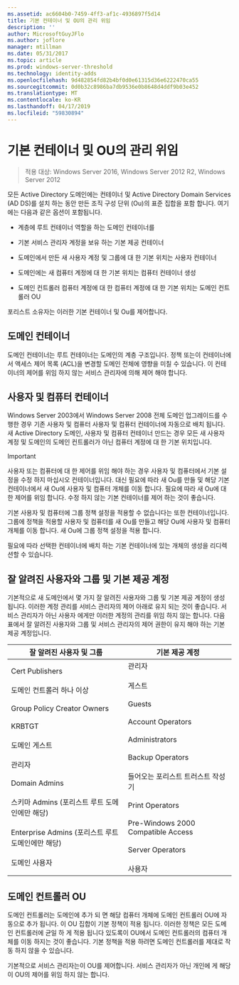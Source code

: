 ```yaml
---
ms.assetid: ac6604b0-7459-4ff3-af1c-4936897f5d14
title: 기본 컨테이너 및 OU의 관리 위임
description: ''
author: MicrosoftGuyJFlo
ms.author: joflore
manager: mtillman
ms.date: 05/31/2017
ms.topic: article
ms.prod: windows-server-threshold
ms.technology: identity-adds
ms.openlocfilehash: 9d482854fd82b4bf0d0e61315d36e6222470ca55
ms.sourcegitcommit: 0d0b32c8986ba7db9536e0b8648d4ddf9b03e452
ms.translationtype: MT
ms.contentlocale: ko-KR
ms.lasthandoff: 04/17/2019
ms.locfileid: "59830894"
---
```

# <a name="delegating-administration-of-default-containers-and-ous"></a>기본 컨테이너 및 OU의 관리 위임

>적용 대상: Windows Server 2016, Windows Server 2012 R2, Windows Server 2012

모든 Active Directory 도메인에는 컨테이너 및 Active Directory Domain Services (AD DS)를 설치 하는 동안 만든 조직 구성 단위 (Ou)의 표준 집합을 포함 합니다. 여기에는 다음과 같은 옵션이 포함됩니다.  
  
-   계층에 루트 컨테이너 역할을 하는 도메인 컨테이너를  
  
-   기본 서비스 관리자 계정을 보유 하는 기본 제공 컨테이너  
  
-   도메인에서 만든 새 사용자 계정 및 그룹에 대 한 기본 위치는 사용자 컨테이너  
  
-   도메인에는 새 컴퓨터 계정에 대 한 기본 위치는 컴퓨터 컨테이너 생성  
  
-   도메인 컨트롤러 컴퓨터 계정에 대 한 컴퓨터 계정에 대 한 기본 위치는 도메인 컨트롤러 OU  
  
포리스트 소유자는 이러한 기본 컨테이너 및 Ou를 제어합니다.  
  
## <a name="domain-container"></a>도메인 컨테이너  
도메인 컨테이너는 루트 컨테이너는 도메인의 계층 구조입니다. 정책 또는이 컨테이너에서 액세스 제어 목록 (ACL)을 변경할 도메인 전체에 영향을 미칠 수 있습니다. 이 컨테이너의 제어를 위임 하지 않는 서비스 관리자에 의해 제어 해야 합니다.  
  
## <a name="users-and-computers-containers"></a>사용자 및 컴퓨터 컨테이너  
Windows Server 2003에서 Windows Server 2008 전체 도메인 업그레이드를 수행한 경우 기존 사용자 및 컴퓨터 사용자 및 컴퓨터 컨테이너에 자동으로 배치 됩니다. 새 Active Directory 도메인, 사용자 및 컴퓨터 컨테이너 만드는 경우 모든 새 사용자 계정 및 도메인의 도메인 컨트롤러가 아닌 컴퓨터 계정에 대 한 기본 위치입니다.  
  
> [!IMPORTANT]  
> 사용자 또는 컴퓨터에 대 한 제어를 위임 해야 하는 경우 사용자 및 컴퓨터에서 기본 설정을 수정 하지 마십시오 컨테이너입니다. 대신 필요에 따라 새 Ou를 만들 및 해당 기본 컨테이너에서 새 Ou에 사용자 및 컴퓨터 개체를 이동 합니다. 필요에 따라 새 Ou에 대 한 제어를 위임 합니다. 수정 하지 않는 기본 컨테이너를 제어 하는 것이 좋습니다.  
  
기본 사용자 및 컴퓨터에 그룹 정책 설정을 적용할 수 없습니다는 또한 컨테이너입니다. 그룹에 정책을 적용할 사용자 및 컴퓨터를 새 Ou를 만들고 해당 Ou에 사용자 및 컴퓨터 개체를 이동 합니다. 새 Ou에 그룹 정책 설정을 적용 합니다.  
  
필요에 따라 선택한 컨테이너에 배치 하는 기본 컨테이너에 있는 개체의 생성을 리디렉션할 수 있습니다.  
  
## <a name="well-known-users-and-groups-and-built-in-accounts"></a>잘 알려진 사용자와 그룹 및 기본 제공 계정  
기본적으로 새 도메인에서 몇 가지 잘 알려진 사용자와 그룹 및 기본 제공 계정이 생성 됩니다. 이러한 계정 관리를 서비스 관리자의 제어 아래로 유지 되는 것이 좋습니다. 서비스 관리자가 아닌 사용자 에게만 이러한 계정의 관리를 위임 하지 않는 합니다. 다음 표에서 잘 알려진 사용자와 그룹 및 서비스 관리자의 제어 권한이 유지 해야 하는 기본 제공 계정입니다.  
  
|잘 알려진 사용자 및 그룹|기본 제공 계정|  
|--------------------------------|----------------------|  
|Cert Publishers<br /><br />도메인 컨트롤러 하나 이상<br /><br />Group Policy Creator Owners<br /><br />KRBTGT<br /><br />도메인 게스트<br /><br />관리자<br /><br />Domain Admins<br /><br />스키마 Admins (포리스트 루트 도메인에만 해당)<br /><br />Enterprise Admins (포리스트 루트 도메인에만 해당)<br /><br />도메인 사용자|관리자<br /><br />게스트<br /><br />Guests<br /><br />Account Operators<br /><br />Administrators<br /><br />Backup Operators<br /><br />들어오는 포리스트 트러스트 작성기<br /><br />Print Operators<br /><br />Pre-Windows 2000 Compatible Access<br /><br />Server Operators<br /><br />사용자|  
  
## <a name="domain-controller-ou"></a>도메인 컨트롤러 OU  
도메인 컨트롤러는 도메인에 추가 되 면 해당 컴퓨터 개체에 도메인 컨트롤러 OU에 자동으로 추가 됩니다. 이 OU 집합이 기본 정책이 적용 됩니다. 이러한 정책은 모든 도메인 컨트롤러에 균일 하 게 적용 됩니다 있도록이 OU에서 도메인 컨트롤러의 컴퓨터 개체를 이동 하지는 것이 좋습니다. 기본 정책을 적용 하려면 도메인 컨트롤러를 제대로 작동 하지 않을 수 있습니다.  
  
기본적으로 서비스 관리자는이 OU를 제어합니다. 서비스 관리자가 아닌 개인에 게 해당이 OU의 제어를 위임 하지 않는 합니다.  
  


